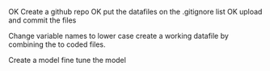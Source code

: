 
OK Create a github repo
OK put the datafiles on the .gitignore list
OK upload and commit the files


Change variable names to lower case
create a working datafile by combining the to coded files.

Create a model
fine tune the model

